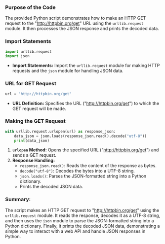 ### Purpose of the Code
The provided Python script demonstrates how to make an HTTP GET request to the "http://httpbin.org/get" URL using the `urllib.request` module. It then processes the JSON response and prints the decoded data.

### Import Statements
```python
import urllib.request
import json
```
- **Import Statements:** Import the `urllib.request` module for making HTTP requests and the `json` module for handling JSON data.

### URL for GET Request
```python
url = "http://httpbin.org/get"
```
- **URL Definition:** Specifies the URL ("http://httpbin.org/get") to which the GET request will be made.

### Making the GET Request
```python
with urllib.request.urlopen(url) as response_json:
    data_json = json.loads(response_json.read().decode("utf-8"))
    print(data_json)
```
1. **`urlopen` Method:** Opens the specified URL ("http://httpbin.org/get") and sends a GET request.
2. **Response Handling:**
   - `response_json.read()`: Reads the content of the response as bytes.
   - `decode("utf-8")`: Decodes the bytes into a UTF-8 string.
   - `json.loads()`: Parses the JSON-formatted string into a Python dictionary.
   - Prints the decoded JSON data.

### Summary:
The script makes an HTTP GET request to "http://httpbin.org/get" using the `urllib.request` module. It reads the response, decodes it as a UTF-8 string, and then uses the `json` module to parse the JSON-formatted string into a Python dictionary. Finally, it prints the decoded JSON data, demonstrating a simple way to interact with a web API and handle JSON responses in Python.
